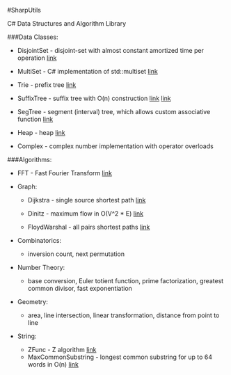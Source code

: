 #SharpUtils

C# Data Structures and Algorithm Library

###Data Classes:

- DisjointSet - disjoint-set with almost constant amortized time per operation [link](http://en.wikipedia.org/wiki/Disjoint-set_data_structure)

- MultiSet<T> - C# implementation of std::multiset [link](http://www.cplusplus.com/reference/set/multiset/)

- Trie<T> - prefix tree [link](http://en.wikipedia.org/wiki/Trie)

- SuffixTree<T> - suffix tree with O(n) construction [link](http://www.cise.ufl.edu/~sahni/dsaaj/enrich/c16/suffix.htm) [link](http://stackoverflow.com/questions/9452701/ukkonens-suffix-tree-algorithm-in-plain-english)

- SegTree<T> - segment (interval) tree, which allows custom associative function [link](http://en.wikipedia.org/wiki/Segment_tree)

- Heap<T> - heap [link](http://en.wikipedia.org/wiki/Heap_(data_structure))
	
- Complex - complex number implementation with operator overloads

###Algorithms:
	
- FFT - Fast Fourier Transform [link](http://en.wikipedia.org/wiki/Fast_Fourier_transform)
	
- Graph:
  - Dijkstra - single source shortest path [link](http://en.wikipedia.org/wiki/Dijkstra's_algorithm)

  - Dinitz - maximum flow in O(V^2 * E) [link](http://en.wikipedia.org/wiki/Dinic's_algorithm)

  - FloydWarshal - all pairs shortest paths [link](http://en.wikipedia.org/wiki/Floyd%E2%80%93Warshall_algorithm)
		
- Combinatorics: 
  - inversion count, next permutation 		
		
- Number Theory:
  - base conversion, Euler totient function, prime factorization, greatest common divisor, fast exponentiation
	
- Geometry:
  - area, line intersection, linear transformation, distance from point to line

- String:
  - ZFunc - Z algorithm [link](http://codeforces.com/blog/entry/3107)
  - MaxCommonSubstring - longest common substring for up to 64 words in O(n) [link](http://en.wikipedia.org/wiki/Longest_common_substring_problem)
				
